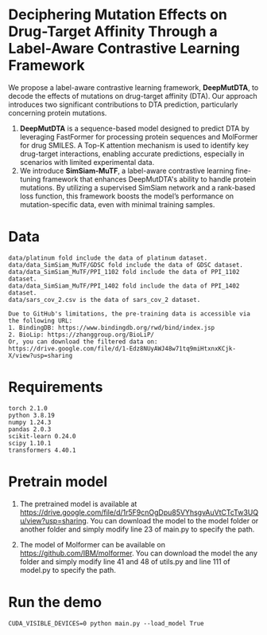 # Deciphering Mutation Effects on Drug-Target Affinity Through a Label-Aware Contrastive Learning Framework

We propose a label-aware contrastive learning framework, **DeepMutDTA**, to decode the effects of mutations on drug-target affinity (DTA). Our approach introduces two significant contributions to DTA prediction, particularly concerning protein mutations. 
1. **DeepMutDTA** is a sequence-based model designed to predict DTA by leveraging FastFormer for processing protein sequences and MolFormer for drug SMILES. A Top-K attention mechanism is used to identify key drug-target interactions, enabling accurate predictions, especially in scenarios with limited experimental data.
2. We introduce **SimSiam-MuTF**, a label-aware contrastive learning fine-tuning framework that enhances DeepMutDTA's ability to handle protein mutations. By utilizing a supervised SimSiam network and a rank-based loss function, this framework boosts the model’s performance on mutation-specific data, even with minimal training samples.

# Data
```
data/platinum fold include the data of platinum dataset.
data/data_SimSiam_MuTF/GDSC fold include the data of GDSC dataset.
data/data_SimSiam_MuTF/PPI_1102 fold include the data of PPI_1102 dataset.
data/data_SimSiam_MuTF/PPI_1402 fold include the data of PPI_1402 dataset.
data/sars_cov_2.csv is the data of sars_cov_2 dataset.

Due to GitHub's limitations, the pre-training data is accessible via the following URL:
1. BindingDB: https://www.bindingdb.org/rwd/bind/index.jsp
2. BioLip: https://zhanggroup.org/BioLiP/
Or, you can download the filtered data on: https://drive.google.com/file/d/1-Edz8NUyAWJ48w71tq9miHtxnxKCjk-X/view?usp=sharing
```

# Requirements
```
torch 2.1.0
python 3.8.19
numpy 1.24.3
pandas 2.0.3
scikit-learn 0.24.0
scipy 1.10.1
transformers 4.40.1
```

# Pretrain model

1. The pretrained model is available at https://drive.google.com/file/d/1r5F9cnOgDpu85VYhsgvAuVtCTcTw3UQu/view?usp=sharing. You can download the model to the model folder or another folder and simply modify line 23 of main.py to specify the path.

2. The model of Molformer can be available on https://github.com/IBM/molformer. You can download the model the any folder and simply modify line 41 and 48 of utils.py and line 111 of model.py to specify the path.

# Run the demo

```
CUDA_VISIBLE_DEVICES=0 python main.py --load_model True
```
